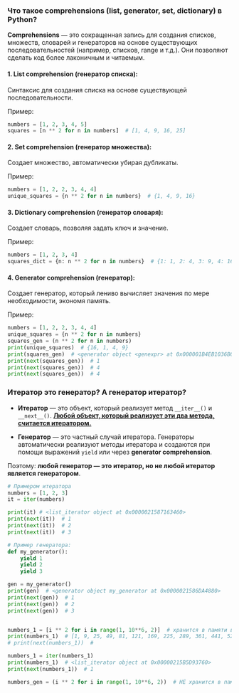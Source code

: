 

### Что такое comprehensions (list, generator, set, dictionary) в Python?

**Comprehensions** — это сокращенная запись для создания списков, множеств, словарей и генераторов на основе существующих последовательностей (например, списков, range и т.д.). Они позволяют сделать код более лаконичным и читаемым.

#### 1. **List comprehension** (генератор списка):
Синтаксис для создания списка на основе существующей последовательности.

Пример:
```python
numbers = [1, 2, 3, 4, 5]
squares = [n ** 2 for n in numbers]  # [1, 4, 9, 16, 25]
```

#### 2. **Set comprehension** (генератор множества):
Создает множество, автоматически убирая дубликаты.

Пример:
```python
numbers = [1, 2, 2, 3, 4, 4]
unique_squares = {n ** 2 for n in numbers}  # {1, 4, 9, 16}
```

#### 3. **Dictionary comprehension** (генератор словаря):
Создает словарь, позволяя задать ключ и значение.

Пример:
```python
numbers = [1, 2, 3, 4]
squares_dict = {n: n ** 2 for n in numbers}  # {1: 1, 2: 4, 3: 9, 4: 16}
```

#### 4. **Generator comprehension** (генератор):
Создает генератор, который лениво вычисляет значения по мере необходимости, экономя память.

Пример:
```python
numbers = [1, 2, 2, 3, 4, 4]
unique_squares = {n ** 2 for n in numbers}
squares_gen = (n ** 2 for n in numbers)
print(unique_squares)  # {16, 1, 4, 9}
print(squares_gen)  # <generator object <genexpr> at 0x000001B4EB1036B0>
print(next(squares_gen))  # 1
print(next(squares_gen))  # 4
print(next(squares_gen))  # 4
```

### Итератор это генератор? А генератор итератор?

- **Итератор** — это объект, который реализует метод `__iter__()` и `__next__()`.  <u>**Любой объект, который реализует эти два метода, считается итератором.**</u>
  
- **Генератор** — это частный случай итератора. Генераторы автоматически реализуют методы итератора и создаются при помощи выражений `yield` или через **generator comprehension**.

Поэтому: **любой генератор — это итератор, но не любой итератор является генератором**.

```python
# Примером итератора
numbers = [1, 2, 3]
it = iter(numbers)

print(it) # <list_iterator object at 0x0000021587163460>
print(next(it))  # 1
print(next(it))  # 2
print(next(it))  # 3

# Пример генератора:
def my_generator():
    yield 1
    yield 2
    yield 3

gen = my_generator()
print(gen)  # <generator object my_generator at 0x0000021586DA4880>
print(next(gen))  # 1
print(next(gen))  # 2
print(next(gen))  # 3


numbers_1 = [i ** 2 for i in range(1, 10**6, 2)]  # хранится в памяти вемь обьект
print(numbers_1)  # [1, 9, 25, 49, 81, 121, 169, 225, 289, 361, 441, 529, 625, 729, 841, ...]
# print(next(numbers_1))  #

numbers_1 = iter(numbers_1)
print(numbers_1)  # <list_iterator object at 0x00000215B5D93760>
print(next(numbers_1))  # 1

numbers_gen = (i ** 2 for i in range(1, 10**6, 2))  # НЕ хранится в памяти весь обьект. а достает один елемент через нет КОГДА К НЕМУ ОБРАЩАЮТСЯ через next()
```
  




